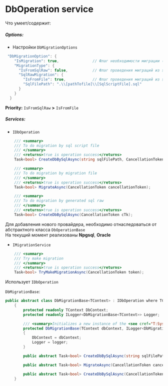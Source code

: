 ﻿# DbOperation service

Что умеет/содержит:
##### Options:
* Настройки `DbMigrationOptions`
```csharp
 "DbMigrationOption": {
    "IsMigration": true,               // Флаг необходимости миграции (Если стоит только он, то миграции мудут проводиться из файла миграций) 
    "MigrationType": {
      "IsFromSqlRaw": false,           // Флаг проведения миграций из sql строки(Если активен он и IsMigration, то в коде будет генерироваться sql скрипт и миграция будет проведена из него)  
      "SqlRawMigration": {
        "IsFromFile": true,            // Флаг проведения миграций из sql скрипта сохраненного в файле(Для активации этого варианта, так же требуется IsMigration=true)
        "SqlFilePath": ".\\[pathTofile]\\[SqlScriptFile].sql"
      }
    }
  }
```
**Priority:** `IsFromSqlRaw` **>** `IsFromFile`

##### Services:
* `IDbOperation`
```csharp
    /// <summary>
    /// To do migration by sql script file
    /// </summary>
    /// <returns>true is operation success</returns>
    Task<bool> CreateDbBySqlAsync(string sqlFilePath, CancellationToken cancellationToken);

    /// <summary>
    /// To do migration by migration file
    /// </summary>
    /// <returns>true is operation success</returns>
    Task<bool> MigrateAsync(CancellationToken cancellationToken);

    /// <summary>
    /// To do migration by generated sql raw
    /// </summary>
    /// <returns>true is operation success</returns>
    Task<bool> CreateDbBySqlAsync(CancellationToken cTk);
```

Для добавления нового провайдера, необходимо отнаследоваться от абстрактного класса `DbOperationBase`</br>
На текущий момент реализованы **Npgsql**, **Oracle**
* `IMigrationService`
```csharp
    /// <summary>
    /// Try make migration
    /// </summary>
    /// <returns>true is operation success</returns>
    Task<bool> TryMakeMigrationAsync(CancellationToken token);
```
Использует `IDbOperation`

`DbMigrationBase`:
```csharp
public abstract class DbMigrationBase<TContext> : IDbOperation where TContext : DbContext
    {
        protected readonly TContext DbContext;
        protected readonly ILogger<DbMigrationBase<TContext>> Logger;

        /// <summary>Initializes a new instance of the <see cref="T:System.Object" /> class.</summary>
        protected DbMigrationBase(TContext dbContext, ILogger<DbMigrationBase<TContext>> logger)
        {
            DbContext = dbContext;
            Logger = logger;
        }

        public abstract Task<bool> CreateDbBySqlAsync(string sqlFilePath, CancellationToken cancellationToken);

        public abstract Task<bool> MigrateAsync(CancellationToken cancellationToken);

        public abstract Task<bool> CreateDbBySqlAsync(CancellationToken cTk);
    }
```